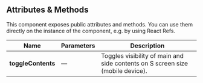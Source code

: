 ## Attributes & Methods

This component exposes public attributes and methods. You can use them directly on the instance of the component, e.g. by using React Refs.

| Name               | Parameters | Description                                                                    |
| ------------------ | ---------- | ------------------------------------------------------------------------------ |
| **toggleContents** | &mdash;    | Toggles visibility of main and side contents on S screen size (mobile device). |
